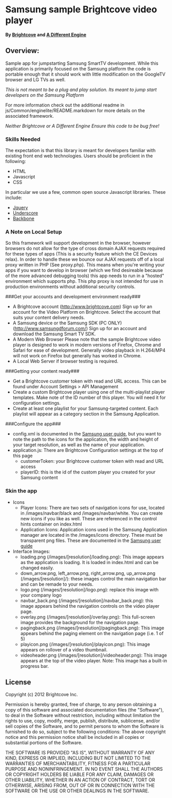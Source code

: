# Samsung sample Brightcove video player #

**By [Brightcove](http://brightcove.com) and [A Different Engine](http://adifferentengine.com)**

## Overview: ##
Sample app for jumpstarting Samsung SmartTV development.  While this application is primarily focused on the Samsung platform the code is portable enough that it should work with little modification on the GoogleTV browser and LG TVs as well.

_This is not meant to be a plug and play solution. Its meant to jump start developers on the Samsung Platform_

For more information check out the additional readme in js/Common/enginelite/README.markdown for more details on the associated framework.

_Neither Brightcove or A Different Engine Ensure this code to be bug free!_

### Skills Needed ###
The expectation is that this library is meant for developers familiar with existing front end web technologies. Users should be proficient in the following:

* HTML
* Javascript 
* CSS

In particular we use a few, common open source Javascript libraries. These include:

* [Jquery](http://jquery.com/)
* [Underscore](http://documentcloud.github.com/underscore/)
* [Backbone](http://documentcloud.github.com/backbone/)


### A Note on Local Setup

So this framework will support development in the browser, however browsers do not allow for the type of cross domain AJAX requests required for these types of apps (This is a security feature which the CE Devices relax).  In order to handle these we bounce our AJAX requests off of a local proxy written in PHP (See proxy.php). This means when you're writing your apps if you want to develop in browser (which we find desireable because of the more advanced debugging tools) this app needs to run in a "hosted" environment which supports php. This php proxy is not intended for use in production environments without additional security controls.

###Get your accounts and development environment ready###

* A Brightcove account (http://www.brightcove.com)
Sign up for an account for the Video Platform on Brightcove. Select the account that suits your content delivery needs. 
* A Samsung device or the Samsung SDK (PC ONLY) (http://www.samsungdforum.com/)
Sign up for an account and download the Samsung Smart TV SDK.  
* A Modern Web Browser Please note that the sample Brightcove video player is designed to work in modern versions of Firefox, Chrome and Safari for ease of development. Generally video playback in H.264/MP4 will not work on Firefox but generally has worked in Chrome.
* A Local Web Server if browser testing is required.



###Getting your content ready###

* Get a Brightcove customer token with read and URL access. This can be found under Account Settings > API Management
* Create a custom Brightcove player using one of the multi-playlist player templates. Make note of the ID number of this player. You will need it for configuration settings.
* Create at least one playlist for your Samsung-targeted content. 
    Each playlist will appear as a category section in the Samsung Application. 

###Configure the app###
* config.xml is documented in the [Samsung user guide](http://www.samsungdforum.com/Guide/View/Developer_Documentation/Samsung_SmartTV_Developer_Documentation_3.0/Getting_Started/Application_Development_Process/Implementing_Your_Application_Code/Coding_Your_JavaScript_Application), but you want to note the path to the icons for the application, the width and height of your target resolution, as well as the name of your application.
* application.js: There are Brightcove Configuration settings at the top of this page 
    + customerToken: your Brightcove customer token with read and URL access
    + playerID: this is the id of the custom player you created for your Samsung content

### Skin the app ###
* Icons
    + Player Icons: There are two sets of navigation icons for use, located in /images/navbar/black and /images/navbar/white. You can create new icons if you like as well. These are referenced in the control hints container on index.html
    + Application Icons: Application icons used in the Samsung Application manager are located in the /images/icons directory. These must be transparent png files. These are documented in the [Samsung user guide](http://www.samsungdforum.com/Guide/View/Developer_Documentation/Samsung_SmartTV_Developer_Documentation_3.0/Getting_Started/Application_Development_Process/Implementing_Your_Application_Code/Coding_Your_JavaScript_Application)
* Interface Images:
    + loading.png (/images/[resolution]/loading.png): This image appears as the application is loading. It is loaded in index.html and can be changed easily.
    + down_arrow.png, left_arrow.png, right_arrow.png, up_arrow.png (/images/[resolution]/): these images control the main navigation bar and can be remade to your needs.
    + logo.png (/images/[resolution]/logo.png): replace this image with your company logo
    + navbar_back.png (/images/[resolution]/navbar_back.png): this image appears behind the navigation controls on the video player page.
    + overlay.png (/images/[resolution]/overlay.png): This full-screen image provides the background for the navigation page.
    + pagingback.png (/images/[resolution]/pagingback.png): This image appears behind the paging element on the navigation page (i.e. 1 of 5)
    + playicon.png (/images/[resolution]/playicon.png): This image appears on rollover of a video thumbnail.
    + videoheader.png (/images/[resolution]/videoheader.png): This image appears at the top of the video player. Note: This image has a built-in progress bar.


## License ##
Copyright (c) 2012 Brightcove Inc.

Permission is hereby granted, free of charge, to any person obtaining a copy of this software and associated documentation files (the "Software"), to deal in the Software without restriction, including without limitation the rights to use, copy, modify, merge, publish, distribute, sublicense, and/or sell copies of the Software, and to permit persons to whom the Software is furnished to do so, subject to the following conditions:
The above copyright notice and this permission notice shall be included in all copies or substantial portions of the Software.

THE SOFTWARE IS PROVIDED "AS IS", WITHOUT WARRANTY OF ANY KIND, EXPRESS OR IMPLIED, INCLUDING BUT NOT LIMITED TO THE WARRANTIES OF MERCHANTABILITY, FITNESS FOR A PARTICULAR PURPOSE AND NONINFRINGEMENT. IN NO EVENT SHALL THE AUTHORS OR COPYRIGHT HOLDERS BE LIABLE FOR ANY CLAIM, DAMAGES OR OTHER LIABILITY, WHETHER IN AN ACTION OF CONTRACT, TORT OR OTHERWISE, ARISING FROM, OUT OF OR IN CONNECTION WITH THE SOFTWARE OR THE USE OR OTHER DEALINGS IN THE SOFTWARE.